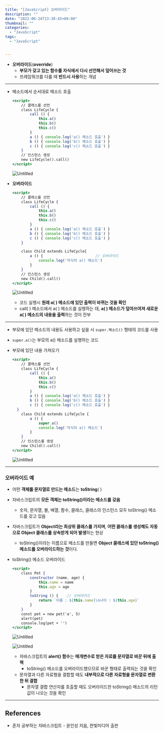 ```yaml
---
title: "[JavaScript] 오버라이드"
description: ""
date: "2022-06-24T13:30:45+09:00"
thumbnail: ""
categories:
  - "JavaScript"
tags:
  - "JavaScript"


---
```

<!--more-->

- **오버라이드**(**override**)
    - **부모가 갖고 있는 함수를 자식에서 다시 선언해서 덮어쓰는 것**
    - 프레임워크를 다룰 때 **반드시 사용**하는 개념

---

- 메소드에서 순서대로 메소드 호출
    
    ```jsx
    <script>
    	// 클래스를 선언
    	class LifeCycle {
    		call () {
    			this.a()
    			this.b()
    			this.c()
    		}
    		a () { console.log('a() 메소드 호출') }
    		b () { console.log('b() 메소드 호출') }
    		c () { console.log('c() 메소드 호출') }
    	}
    	// 인스턴스 생성
    	new LifeCycle().call()
    </script>
    ```
    
    ![Untitled](/images/lang_javascript/study_2/JavaScript_오버라이드/Untitled.png)
    

- **오버라이드**
    
    ```jsx
    <script>
    	// 클래스를 선언
    	class LifeCycle {
    		call () {
    			this.a()
    			this.b()
    			this.c()
    		}
    		a () { console.log('a() 메소드 호출') }
    		b () { console.log('b() 메소드 호출') }
    		c () { console.log('c() 메소드 호출') }
    	}
    
    	class Child extends LifeCycle{
    		a () {                        // 오버라이드
    			console.log('자식의 a() 메소드') 
    		}
    	}
    	// 인스턴스 생성
    	new Child().call()
    </script>
    ```
    
    ![Untitled](/images/lang_javascript/study_2/JavaScript_오버라이드/Untitled%201.png)
    
    - 코드 실행시 **원래 a( ) 메소드에 있던 출력이 바뀌는 것을 확인**
    - call( ) 메소드에서 a( ) 메소드를 실행하는 데, **a( ) 메소드가 덮여쓰여져 새로운 a( ) 메소드의 내용을 출력**하는 것이 전부

---

- 부모에 있던 메소드의 내용도 사용하고 싶을 시 `super.메소드()` 형태의 코드를 사용
- `super.a()`는 부모의 a() 메소드를 실행하는 코드
- 부모에 있던 내용 가져오기
    
    ```jsx
    <script>
    	// 클래스를 선언
    	class LifeCycle { 
    		call () {
    			this.a()
    			this.b()
    			this.c()
    		}
    		a () { console.log('a() 메소드 호출') }
    		b () { console.log('b() 메소드 호출') }
    		c () { console.log('c() 메소드 호출') }
      }
    	class Child extends LifeCycle {
    		a () {
    			super.a()
    			console.log('자식의 a() 메소드')
    		}
    	}
    	// 인스턴스를 생성
    	new Child().call()
    </script>
    ```
    
    ![Untitled](/images/lang_javascript/study_2/JavaScript_오버라이드/Untitled%202.png)
    

---

### 오버라이드 예

- 어떤 **객체를 문자열로 만드는 메소드**는 **toString**( )
- 자바스크립트의 **모든 객체는 toString()이라는 메소드를 갖음**
    - 숫자, 문자열, 불, 배열, 함수, 클래스, 클래스의 인스턴스 모두 toString() 메소드를 갖고 있음
- 자바스크립트가 **Object라는 최상위 클래스를 가지며**, **어떤 클래스를 생성해도 자동으로 Object 클래스를 상속받게 되어 발생**하는 현상
    - toString()이라는 이름으로 메소드를 만들면 **Object 클래스에 있던 toString() 메소드를 오버라이드하는 것**이다.
- toString() 메소드 오버라이드
    
    ```jsx
    <script>
    	class Pet {
    		constructor (name, age) {
    			this.name = name
    			this.age = age
    		}
    		toString () {    // 오버라이드
    			return `이름 : ${this.name}\n나이 : ${this.age}` 
    		}
    	}
    	const pet = new pet('a', 5)
    	alert(pet)
    	console.log(pet + '')
    </script>
    ```
    
    ![Untitled](/images/lang_javascript/study_2/JavaScript_오버라이드/Untitled%203.png)
    
    ![Untitled](/images/lang_javascript/study_2/JavaScript_오버라이드/Untitled%204.png)
    
    - 자바스크립트의 **alert() 함수**는 **매개변수로 받은 자료를 문자열로 바꾼 뒤에 출력**
        - toString() 메소드를 오버라이드했으므로 바꾼 형태로 출력되는 것을 확인
    - 문자열과 다른 자료형을 결합할 때도 **내부적으로 다른 자료형을 문자열로 변환한 뒤 결합**
        - 문자열 결합 연산자를 호출할 때도 오버라이드한 toString() 메소드의 리턴값이 나오는 것을 확인

---

## References

- 혼자 공부하는 자바스크립트 - 윤인성 지음, 한빛미디어 출판